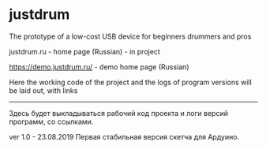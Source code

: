 # justdrum
The prototype of a low-cost USB device for beginners drummers and pros 

justdrum.ru - home page (Russian) - in project

https://demo.justdrum.ru/ - demo  home page (Russian)

Here the working code of the project and the logs of program versions will be laid out, with links

-----------

Здесь будет выкладываться рабочий код проекта и логи версий программ, со ссылками.

ver 1.0 - 23.08.2019
Первая стабильная версия скетча для Ардуино. 





